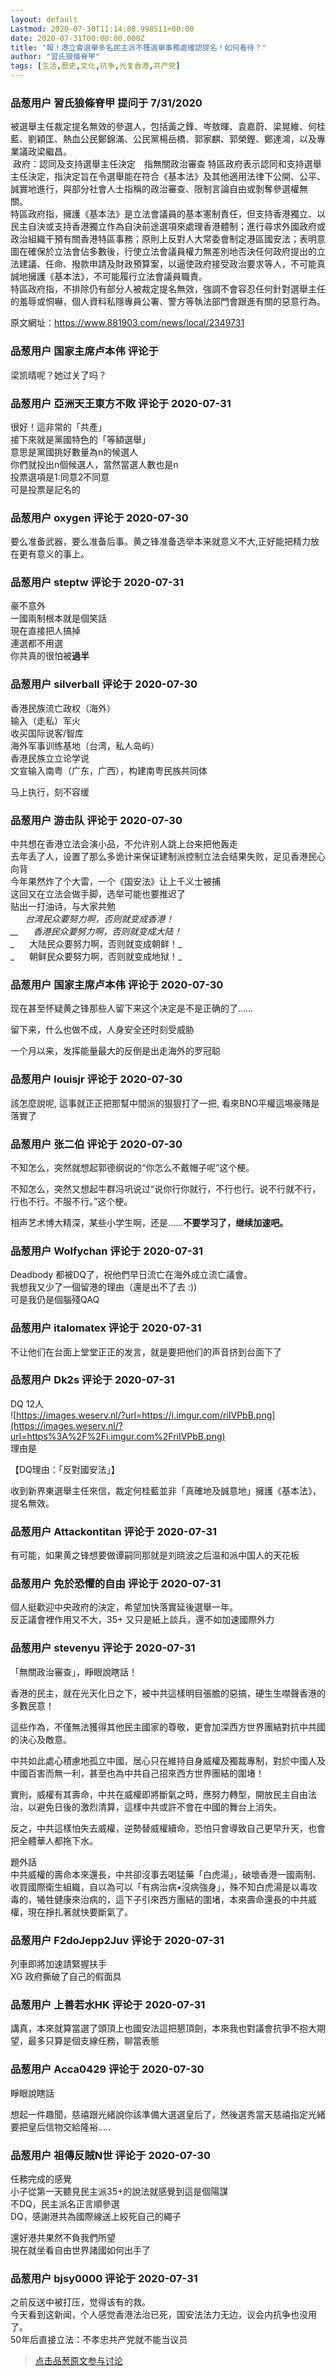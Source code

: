 ```yaml
---
layout: default
Lastmod: 2020-07-30T11:14:08.998511+00:00
date: 2020-07-31T00:00:00.000Z
title: "報！港立會選舉多名民主派不獲選舉事務處確認提名！如何看待？"
author: "習氏狼條脊甲"
tags: [生活,歷史,文化,抗争,光复香港,共产党]
---
```



### 品葱用户 **習氏狼條脊甲** 提问于 7/31/2020
    
被選舉主任裁定提名無效的參選人，包括黃之鋒、岑敖暉、袁嘉蔚、梁晃維、何桂藍、劉穎匡、熱血公民鄭錦滿、公民黨楊岳橋、郭家麒、郭榮鏗、鄭達鴻，以及專業議政梁繼昌。  
 政府：認同及支持選舉主任決定　指無關政治審查 特區政府表示認同和支持選舉主任決定，指決定旨在令選舉能在符合《基本法》及其他適用法律下公開、公平、誠實地進行，與部分社會人士指稱的政治審查、限制言論自由或剝奪參選權無關。   
特區政府指，擁護《基本法》是立法會議員的基本憲制責任，但支持香港獨立、以民主自決或支持香港獨立作為自決前途選項來處理香港體制；進行尋求外國政府或政治組織干預有關香港特區事務；原則上反對人大常委會制定港區國安法；表明意圖在確保於立法會佔多數後，行使立法會議員權力無差別地否決任何政府提出的立法建議、任命、撥款申請及財政預算案，以逼使政府接受政治要求等人，不可能真誠地擁護《基本法》，不可能履行立法會議員職責。   
特區政府指，不排除仍有部分人被裁定提名無效，強調不會容忍任何針對選舉主任的羞辱或恫嚇，個人資料私隱專員公署、警方等執法部門會跟進有關的惡意行為。  
  
原文網址：https://www.881903.com/news/local/2349731
    
                

### 品葱用户 **国家主席卢本伟** 评论于 
        
梁凯晴呢？她过关了吗？
        
                

### 品葱用户 **亞洲天王東方不敗** 评论于 2020-07-31
        
很好！這非常的「共產」  
接下來就是黨國特色的「等額選舉」  
意思是黨國挑好數量為n的候選人  
你們就投出n個候選人，當然當選人數也是n  
投票選項是1:同意2不同意  
可是投票是記名的
        
                

### 品葱用户 **oxygen** 评论于 2020-07-30
        
要么准备武器，要么准备后事。黄之锋准备选举本来就意义不大,正好能把精力放在更有意义的事上。
        
                

### 品葱用户 **steptw** 评论于 2020-07-31
        
豪不意外   
一國兩制根本就是個笑話  
現在直接把人搞掉   
連選都不用選  
你共真的很怕被**過半**
        
                

### 品葱用户 **silverball** 评论于 2020-07-30
        
香港民族流亡政权（海外）  
输入（走私）军火  
收买国际说客/智库  
海外军事训练基地（台湾，私人岛屿）  
香港民族立立论学说  
文宣输入南粤（广东，广西），构建南粤民族共同体  
  
马上执行，刻不容缓
        
                

### 品葱用户 **游击队** 评论于 2020-07-30
        
中共想在香港立法会演小品，不允许别人跳上台来把他轰走  
去年丢了人，设置了那么多诡计来保证建制派控制立法会结果失败，足见香港民心向背  
今年果然炸了个大雷，一个《国安法》让上千义士被捕  
这回又在立法会做手脚，选举可能也要推迟了  
贴出一打油诗，与大家共勉  
      _台湾民众要努力啊，否则就变成香港！  
__      香港民众要努力啊，否则就变成大陆！_  
_      大陆民众要努力啊，否则就变成朝鲜！_  
_      朝鲜民众要努力啊，否则就变成地狱！_
        
                

### 品葱用户 **国家主席卢本伟** 评论于 2020-07-30
        
现在甚至怀疑黄之锋那些人留下来这个决定是不是正确的了……  
  
留下来，什么也做不成，人身安全还时刻受威胁  
  
一个月以来，发挥能量最大的反倒是出走海外的罗冠聪
        
                

### 品葱用户 **louisjr** 评论于 2020-07-30
        
該怎麼說呢, 這事就正正把那幫中間派的狠狠打了一把, 看來BNO平權這埸豪賭是落實了
        
                

### 品葱用户 **张二伯** 评论于 2020-07-30
        
不知怎么，突然就想起郭德纲说的“你怎么不戴帽子呢”这个梗。  
  
不知怎么，突然又想起牛群冯巩说过“说你行你就行，不行也行。说不行就不行，行也不行。不服不行。”这个梗。  
  
相声艺术博大精深，某些小学生啊，还是……**不要学习了，继续加速吧。**
        
                

### 品葱用户 **Wolfychan** 评论于 2020-07-31
        
Deadbody 都被DQ了，祝他們早日流亡在海外成立流亡議會。  
我想我又少了一個留港的理由（還是出不了去 :))  
可是我仍是個腦殘QAQ
        
                

### 品葱用户 **italomatex** 评论于 2020-07-31
        
不让他们在台面上堂堂正正的发言，就是要把他们的声音挤到台面下了
        
                

### 品葱用户 **Dk2s** 评论于 2020-07-31
        
DQ 12人  
![https://images.weserv.nl/?url=https://i.imgur.com/riIVPbB.png](https://images.weserv.nl/?url=https%3A%2F%2Fi.imgur.com%2FriIVPbB.png)  
理由是  
  
【DQ理由：「反對國安法」】  
  
收到新界東選舉主任來信，裁定何桂藍並非「真確地及誠意地」擁護《基本法》，提名無效。
        
                

### 品葱用户 **Attackontitan** 评论于 2020-07-31
        
有可能，如果黄之锋想要做谭嗣同那就是刘晓波之后温和派中国人的天花板
        
                

### 品葱用户 **免於恐懼的自由** 评论于 2020-07-31
        
個人挺歡迎中央政府的決定，希望加快落實延後選舉一年。  
反正議會裡作用又不大，35+ 又只是紙上談兵，還不如加速國際外力
        
                

### 品葱用户 **stevenyu** 评论于 2020-07-31
        
「無關政治審查」，睜眼說瞎話！  
  
香港的民主，就在光天化日之下，被中共這樣明目張膽的惡搞，硬生生噤聲香港的多數民意！  
  
這些作為，不僅無法獲得其他民主國家的尊敬，更會加深西方世界團結對抗中共國的決心及敵意。  
  
中共如此處心積慮地孤立中國，居心只在維持自身威權及獨裁專制，對於中國人及中國百害而無一利，甚至也為中共自己招來西方世界團結的圍堵！  
  
實則，威權有其壽命，中共在威權即將斷氣之時，應努力轉型，開放民主自由法治，以避免日後的激烈清算，這樣中共或許不會在中國的舞台上消失。  
  
反之，中共這樣怕失去威權，逆勢替威權續命，恐怕只會導致自己更早升天，也會把全體華人都拖下水。  
  
題外話  
中共威權的壽命本來還長，中共卻沒事去喝猛藥「白虎湯」，破壞香港一國兩制、收買國際衛生組織，自以為可以「有病治病•沒病強身」，殊不知白虎湯是以毒攻毒的，犧牲健康來治病的，這下子引來西方團結的圍堵，本來壽命還長的中共威權，現在掙扎著就快要斷氣了。
        
                

### 品葱用户 **F2doJepp2Juv** 评论于 2020-07-31
        
列車即將加速請緊握扶手  
XG 政府撕破了自己的假面具
        
                

### 品葱用户 **上善若水HK** 评论于 2020-07-31
        
講真，本來就算當選了頭頂上也國安法這把懇頂劍，本來我也對議會抗爭不抱大期望，最多只算是個支線任務，聊當表態
        
                

### 品葱用户 **Acca0429** 评论于 2020-07-30
        
睜眼說瞎話  
  
想起一件趣聞，慈禧跟光緒說你該準備大選選皇后了，然後選秀當天慈禧指定光緒要把皇后信物交給隆裕.....
        
                

### 品葱用户 **祖傳反賊N世** 评论于 2020-07-30
        
任務完成的感覺  
小子從第一天聽見民主派35+的說法就感覺到這是個陽謀  
不DQ，民主派名正言順參選  
DQ，感謝港共為國際線送上絞死自己的繩子  
  
還好港共果然不負我們所望  
現在就坐看自由世界諸國如何出手了
        
                

### 品葱用户 **bjsy0000** 评论于 2020-07-31
        
之前反送中被打压，觉得该有的救。  
今天看到这新闻，个人感觉香港法治已死，国安法法力无边，议会内抗争也没用了。  
50年后直接立法：不孝忠共产党就不能当议员
        
                





> [点击品葱原文参与讨论](https://pincong.rocks/question/29139)

